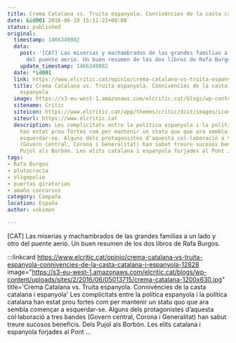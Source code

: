 ```yaml
---
title: Crema Catalana vs. Truita espanyola. Connivències de la casta catalana i espanyola
date: &id001 2016-06-19 15:11:22+00:00
status: published
original:
  timestamp: 1466349082
  data:
    post: '[CAT] Las miserias y machambrados de las grandes familias a un lado y otro
      del puente aerio. Un buen resumen de los dos libros de Rafa Burgos.'
    update_timestamp: 1466349082
  date: *id001
  link: https://www.elcritic.cat/opinio/crema-catalana-vs-truita-espanyola-connivencies-de-la-casta-catalana-i-espanyola-12828
  title: Crema Catalana vs. Truita espanyola. Connivències de la casta catalana i
    espanyola
  image: https://s3-eu-west-1.amazonaws.com/elcritic.cat/blogs/wp-content/uploads/sites/2/2016/06/05013715/crema-catalana-1200x630.jpg
  sitename: Crític
  siteicon: https://www.elcritic.cat/app/themes/critic/dist/images/icons/favicon-32x32_76726e5d.png
  siteurl: https://www.elcritic.cat
  description: Les complicitats entre la política espanyola i la política catalana
    han estat prou fortes com per mantenir un statu quo que ara sembla començar a
    esquerdar-se. Alguns dels protagonistes d’aquesta col·laboració a tres bandes
    (Govern central, Corona i Generalitat) han sabut treure sucosos beneficis. Dels
    Pujol als Borbón. Les elits catalana i espanyola forjades al Pont …
tags:
- Rafa Burgos
- plutocracia
- oligopolio
- puertas giratorias
- amaño concursos
category: Campaña
location: España
author: vokimon

---
```

[CAT] Las miserias y machambrados de las grandes familias a un lado y otro del puente aerio. Un buen resumen de los dos libros de Rafa Burgos.

:::linkcard https://www.elcritic.cat/opinio/crema-catalana-vs-truita-espanyola-connivencies-de-la-casta-catalana-i-espanyola-12828 image="https://s3-eu-west-1.amazonaws.com/elcritic.cat/blogs/wp-content/uploads/sites/2/2016/06/05013715/crema-catalana-1200x630.jpg" title='Crema Catalana vs. Truita espanyola. Connivències de la casta catalana i espanyola'
    Les complicitats entre la política espanyola i la política catalana han estat prou fortes com per mantenir un statu quo que ara sembla començar a esquerdar-se. Alguns dels protagonistes d’aquesta col·laboració a tres bandes (Govern central, Corona i Generalitat) han sabut treure sucosos beneficis. Dels Pujol als Borbón. Les elits catalana i espanyola forjades al Pont …

